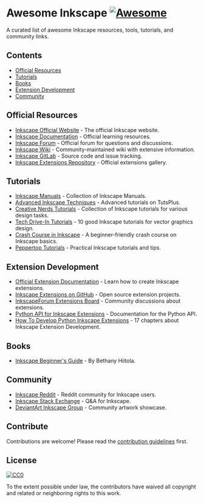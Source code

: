 # Awesome Inkscape [![Awesome](https://awesome.re/badge.svg)](https://awesome.re)

A curated list of awesome Inkscape resources, tools, tutorials, and community links.

## Contents

- [Official Resources](#official-resources)
- [Tutorials](#tutorials)
- [Books](#books)
- [Extension Development](#extension-development)
- [Community](#community)

## Official Resources

- [Inkscape Official Website](https://inkscape.org/) - The official Inkscape website.
- [Inkscape Documentation](https://inkscape.org/learn/) - Official learning resources.
- [Inkscape Forum](https://inkscape.org/forums/) - Official forum for questions and discussions.
- [Inkscape Wiki](https://wiki.inkscape.org/) - Community-maintained wiki with extensive information.
- [Inkscape GitLab](https://gitlab.com/inkscape/inkscape) - Source code and issue tracking.
- [Inkscape Extensions Repository](https://inkscape.org/gallery/=extension/) - Official extensions gallery.

## Tutorials

- [Inkscape Manuals](https://inkscape-manuals.readthedocs.io/en/latest/) - Collection of Inkscape Manuals.
- [Advanced Inkscape Techniques](https://design.tutsplus.com/categories/inkscape) - Advanced tutorials on TutsPlus.
- [Creative Nerds Tutorials](https://creativenerds.co.uk/tutorials/inkscape-tutorials/) - Collection of Inkscape tutorials for various design tasks.
- [Tech Drive-In Tutorials](https://www.techdrivein.com/2011/08/10-good-inkscape-tutorials-for-vector.html) - 10 good Inkscape tutorials for vector graphics design.
- [Crash Course in Inkscape](https://www.chrishilbig.com/a-crash-course-in-inkscape/) - A beginner-friendly crash course on Inkscape basics.
- [Peppertop Tutorials](https://www.peppertop.com/blog/?p=1563) - Practical Inkscape tutorials and tips.

## Extension Development

- [Official Extension Documentation](https://inkscape.org/develop/extensions/) - Learn how to create Inkscape extensions.
- [Inkscape Extensions on GitHub](https://github.com/topics/inkscape-extension) - Open source extension projects.
- [InkscapeForum Extensions Board](https://inkscape.org/forums/extensions/) - Community discussions about extensions.
- [Python API for Inkscape Extensions](https://inkscape.gitlab.io/extensions/documentation/) - Documentation for the Python API.
- [How To Develop Python Inkscape Extensions](https://inkscapetutorial.org/pages/extension.html) - 17 chapters about Inkscape Extension Development.

## Books

- [Inkscape Beginner's Guide](https://www.packtpub.com/product/inkscape-beginners-guide/9781849517201) - By Bethany Hiitola.

## Community

- [Inkscape Reddit](https://www.reddit.com/r/Inkscape/) - Reddit community for Inkscape users.
- [Inkscape Stack Exchange](https://graphicdesign.stackexchange.com/questions/tagged/inkscape) - Q&A for Inkscape.
- [DeviantArt Inkscape Group](https://www.deviantart.com/inkscape) - Community artwork showcase.

## Contribute

Contributions are welcome! Please read the [contribution guidelines](contributing.md) first.

## License

[![CC0](https://mirrors.creativecommons.org/presskit/buttons/88x31/svg/cc-zero.svg)](https://creativecommons.org/publicdomain/zero/1.0)

To the extent possible under law, the contributors have waived all copyright and related or neighboring rights to this work.

